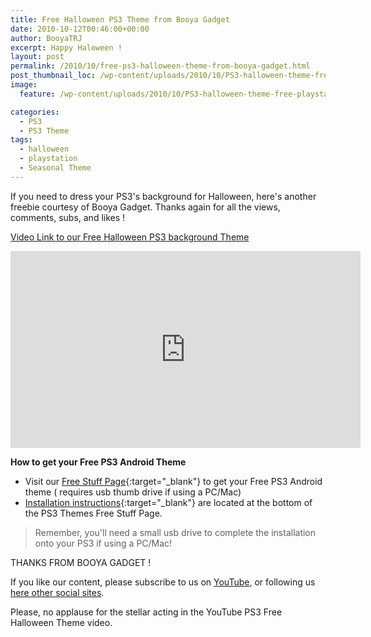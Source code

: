 ```yaml
---
title: Free Halloween PS3 Theme from Booya Gadget
date: 2010-10-12T00:46:00+00:00
author: BooyaTRJ
excerpt: Happy Haloween !
layout: post
permalink: /2010/10/free-ps3-halloween-theme-from-booya-gadget.html
post_thumbnail_loc: /wp-content/uploads/2010/10/PS3-halloween-theme-free-playstation-booya-gadget-thumb.jpg
image:
  feature: /wp-content/uploads/2010/10/PS3-halloween-theme-free-playstation-booya-gadget-feature.jpg

categories:
  - PS3
  - PS3 Theme
tags:
  - halloween
  - playstation
  - Seasonal Theme
---
```

If you need to dress your PS3's background for Halloween, here's another freebie courtesy of Booya Gadget. Thanks again for all the views, comments, subs, and likes !

[Video Link to our Free Halloween PS3 background Theme](https://www.youtube.com/watch?v=fXLF9XXS7tU)
<iframe width="560" height="315" src="https://www.youtube.com/embed/fXLF9XXS7tU" frameborder="0" allowfullscreen></iframe>

**How to get your Free PS3 Android Theme**
* Visit our [Free Stuff Page](/free-download-stuff){:target="_blank"} to get your Free PS3 Android theme ( requires usb thumb drive if using a PC/Mac)
* [Installation instructions](/free-ps3-themes){:target="_blank"} are located at the bottom of the PS3 Themes Free Stuff Page.

> Remember, you'll need a small usb drive to complete the installation onto your PS3 if using a PC/Mac!

THANKS FROM BOOYA GADGET !

If you like our content, please subscribe to us on [YouTube](https://www.youtube.com/channel/UCtaoPgLuOiOJjTRUL5t3Wzw), or following us [here other social sites](/booya-communications).
  
Please, no applause for the stellar acting in the YouTube PS3 Free Halloween Theme video.